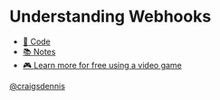 
# Understanding Webhooks

* [🚀 Code](./code)
* [📚 Notes](notes.md)
* [🎮 Learn more for free using a video game](https://twilio.com/quest?utm_source=gh-link&utm_medium=referral&utm_campaign=webhooks-course)


[@craigsdennis](https://twitter.com/craigsdennis)
